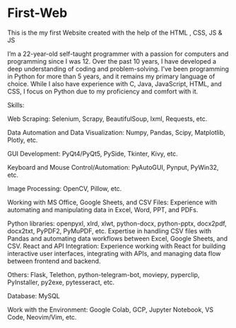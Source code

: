 # First-Web
This is the my first Website created with the help of the HTML , CSS, JS  &amp; JS

I’m a 22-year-old self-taught programmer with a passion for computers and programming since I was 12. Over the past 10 years, I have developed a deep understanding of coding and problem-solving. I’ve been programming in Python for more than 5 years, and it remains my primary language of choice. While I also have experience with C, Java, JavaScript, HTML, and CSS, I focus on Python due to my proficiency and comfort with it.

Skills:

Web Scraping:
Selenium, Scrapy, BeautifulSoup, lxml, Requests, etc.

Data Automation and Data Visualization:
Numpy, Pandas, Scipy, Matplotlib, Plotly, etc.

GUI Development:
PyQt4/PyQt5, PySide, Tkinter, Kivy, etc.

Keyboard and Mouse Control/Automation:
PyAutoGUI, Pynput, PyWin32, etc.

Image Processing:
OpenCV, Pillow, etc.

Working with MS Office, Google Sheets, and CSV Files:
Experience with automating and manipulating data in Excel, Word, PPT, and PDFs.

Python libraries: openpyxl, xlrd, xlwt, python-docx, python-pptx, docx2pdf, docx2txt, PyPDF2, PyMuPDF, etc.
Expertise in handling CSV files with Pandas and automating data workflows between Excel, Google Sheets, and CSV.
React and API Integration:
Experience working with React for building interactive user interfaces, integrating with APIs, and managing data flow between frontend and backend.

Others:
Flask, Telethon, python-telegram-bot, moviepy, pyperclip, PyInstaller, py2exe, pytesseract, etc.

Database:
MySQL

Work with the Environment:
Google Colab, GCP, Jupyter Notebook, VS Code, Neovim/Vim, etc.

